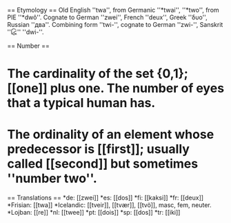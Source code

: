 == Etymology ==
Old English ''twa'', from Germanic ''*twai'', ''*two'', from PIE ''*dwô''. Cognate to German ''zwei'', French ''deux'', Greek ''δυο'', Russian ''два''. Combining form ''twi-'', cognate to German ''zwi-'', Sanskrit ''દ્વિ'' ''dwi-''.

== Number ==
# The cardinality of the set {0,1}; [[one]] plus one. The number of eyes that a typical human has.
# The ordinality of an element whose predecessor is [[first]]; usually called [[second]] but sometimes ''number two''.

== Translations ==
*de: [[zwei]]
*es: [[dos]]
*fi: [[kaksi]]
*fr: [[deux]]
*Frisian: [[twa]]
*Icelandic: [[tveir]], [[tvær]], [[tvö]], masc, fem, neuter.
*Lojban: [[re]]
*nl: [[twee]]
*pt: [[dois]]
*sp: [[dos]]
*tr: [[iki]]